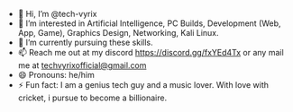 - 👋 Hi, I’m @tech-vyrix
- 👀 I’m interested in Artificial Intelligence, PC Builds, Development (Web, App, Game), Graphics Design, Networking, Kali Linux.
- 🌱 I’m currently pursuing these skills.
- 📫 Reach me out at my discord https://discord.gg/fxYEd4Tx or any mail me at techvyrixofficial@gmail.com
- 😄 Pronouns: he/him
- ⚡ Fun fact: I am a genius tech guy and a music lover. With love with cricket, i pursue to become a billionaire.
